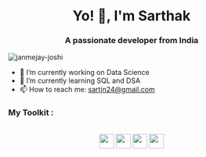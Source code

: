 <h1 align="center">Yo! 👋, I'm Sarthak</h1>
<h3 align="center">A passionate developer from India</h3>

<p align="left"> <img src="https://komarev.com/ghpvc/?username=SartJn&label=Profile%20views&color=0e75b6&style=flat" alt="janmejay-joshi" /> </p>

- 🔭 I’m currently working on Data Science
- 🌱 I’m currently learning SQL and DSA
- 📫 How to reach me: sartjn24@gmail.com

### My Toolkit :
<br>

<div align="center"> 
  
<img src="https://cdn-icons-png.flaticon.com/512/919/919852.png" height="30" width="30">
<img src="https://cdn-icons-png.flaticon.com/128/9307/9307630.png" height="30" width="30">
<img src="https://cdn-icons-png.flaticon.com/512/15466/15466163.png" height="30" width="30">
<img src="https://github.com/user-attachments/assets/8d09efd9-9fce-4545-95cd-488afa0e9aef" height="30" width="30">

</div>
